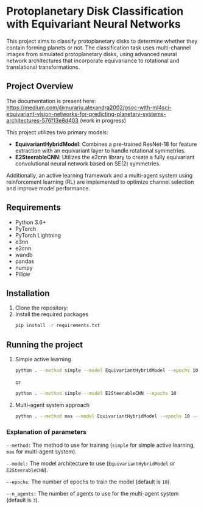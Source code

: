 # Protoplanetary Disk Classification with Equivariant Neural Networks

This project aims to classify protoplanetary disks to determine whether they contain forming planets or not. The classification task uses multi-channel images from simulated protoplanetary disks, using advanced neural network architectures that incorporate equivariance to rotational and translational transformations.

## Project Overview

The documentation is present here: https://medium.com/@murariu.alexandra2002/gsoc-with-ml4sci-equivariant-vision-networks-for-predicting-planetary-systems-architectures-576f13e8d403 (work in progress)

This project utilizes two primary models:

- **EquivariantHybridModel**: Combines a pre-trained ResNet-18 for feature extraction with an equivariant layer to handle rotational symmetries.
- **E2SteerableCNN**: Utilizes the e2cnn library to create a fully equivariant convolutional neural network based on SE(2) symmetries.

Additionally, an active learning framework and a multi-agent system using reinforcement learning (RL) are implemented to optimize channel selection and improve model performance.

## Requirements

- Python 3.6+
- PyTorch
- PyTorch Lightning
- e3nn
- e2cnn
- wandb
- pandas
- numpy
- Pillow

## Installation

1. Clone the repository:
2. Install the required packages
    ```bash
    pip install -r requirements.txt
    ```

## Running the project
1. Simple active learning
    ```bash
    python . --method simple --model EquivariantHybridModel --epochs 10
    ```
    or
    ```bash
    python . --method simple --model E2SteerableCNN --epochs 10
    ```

2. Multi-agent system approach
    ```bash
    python . --method mas --model EquivariantHybridModel --epochs 10 --n_agents 3
    ```

### Explanation of parameters
`--method:` The method to use for training (`simple` for simple active learning, `mas` for multi-agent system).

`--model:` The model architecture to use (`EquivariantHybridModel` or `E2SteerableCNN`).

`--epochs`: The number of epochs to train the model (default is `10`).

`--n_agents:` The number of agents to use for the multi-agent system (default is `3`).

